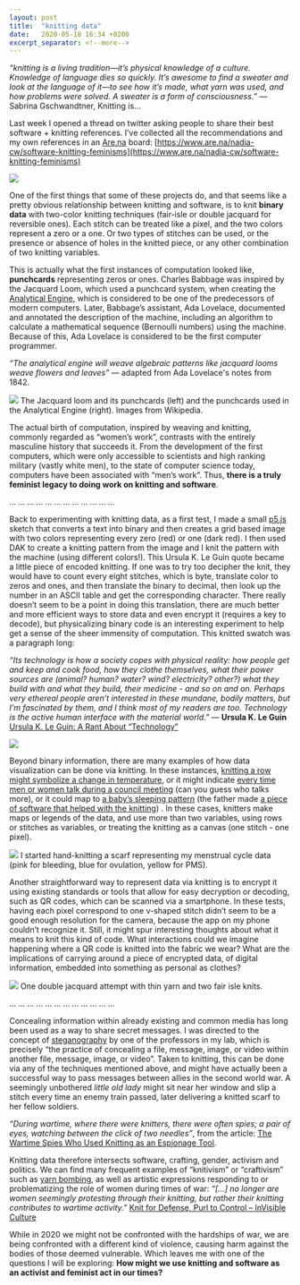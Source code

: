 ```yaml
---
layout: post
title:  "knitting data"
date:   2020-05-18 16:34 +0200
excerpt_separator: <!--more-->
---
```


_“knitting is a living tradition—it’s physical knowledge of a culture. Knowledge of language dies so quickly. It’s awesome to find a sweater and look at the language of it—to see how it’s made, what yarn was used, and how problems were solved. A sweater is a form of consciousness.”_ ― Sabrina Gschwandtner, Knitting is…

Last week I opened a thread on twitter asking people to share their best software + knitting references. I’ve collected all the recommendations and my own references in an [Are.na](https://www.are.na/) board: [https://www.are.na/nadia-cw/software-knitting-feminisms](https://www.are.na/nadia-cw/software-knitting-feminisms)


<!-- ![](/softwear/assets/images/twitter.png) -->

![](/softwear/assets/images/arena.png)

<!--more-->

One of the first things that some of these projects do, and that seems like a pretty obvious relationship between knitting and software, is to knit **binary data** with two-color knitting techniques (fair-isle or double jacquard for reversible ones). Each stitch can be treated like a pixel, and the two colors represent a zero or a one. Or two types of stitches can be used, or the presence or absence of holes in the knitted piece, or any other combination of two knitting variables.

This is actually what the first instances of computation looked like, **punchcards** representing zeros or ones. Charles Babbage was inspired by the Jacquard Loom, which used a punchcard system, when creating the [Analytical Engine](https://en.wikipedia.org/wiki/Analytical_Engine), which is considered to be one of the predecessors of modern computers. Later, Babbage’s assistant, Ada Lovelace, documented and annotated the description of the machine, including an algorithm to calculate a mathematical sequence (Bernoulli numbers) using the machine. Because of this, Ada Lovelace is considered to be the first computer programmer.

_“The analytical engine will weave algebraic patterns like jacquard looms weave flowers and leaves”_ ― adapted from Ada Lovelace's notes from 1842.

![](/softwear/assets/images/punchcards-01.jpg)
The Jacquard loom and its punchcards (left) and the punchcards used in the Analytical Engine (right). Images from Wikipedia.

The actual birth of computation, inspired by weaving and knitting, commonly regarded as “women’s work”, contrasts with the entirely masculine history that succeeds it. From the development of the first computers, which were only accessible to scientists and high ranking military (vastly white men), to the state of computer science today, computers have been associated with “men’s work”. Thus, **there is a truly feminist legacy to doing work on knitting and software**.


... ... ... ... ... ... ... ... ... ... ... ...


Back to experimenting with knitting data, as a first test, I made a small [p5.js](p5js.org) sketch that converts a text into binary and then creates a grid based image with two colors representing every zero (red) or one (dark red). I then used DAK to create a knitting pattern from the image and I knit the pattern with the machine (using different colors!).
This Ursula K. Le Guin quote became a little piece of encoded knitting. If one was to try too decipher the knit, they would have to count every eight stitches, which is byte, translate color to zeros and ones, and then translate the binary to decimal, then look up the number in an ASCII table and get the corresponding character. There really doesn’t seem to be a point in doing this translation, there are much better and more efficient ways to store data and even encrypt it (requires a key to decode), but physicalizing binary code is an interesting experiment to help get a sense of the sheer immensity of computation. This knitted swatch was a paragraph long:

_“Its technology is how a society copes with physical reality: how people get and keep and cook food, how they clothe themselves, what their power sources are (animal? human? water? wind? electricity? other?) what they build with and what they build, their medicine - and so on and on. Perhaps very ethereal people aren’t interested in these mundane, bodily matters, but I’m fascinated by them, and I think most of my readers are too. Technology is the active human interface with the material world.”_ ― **Ursula K. Le Guin** 
[Ursula K. Le Guin: A Rant About “Technology”](http://www.ursulakleguinarchive.com/Note-Technology.html)

![](/softwear/assets/images/quotecode-01.jpg)

Beyond binary information, there are many examples of how data visualization can be done via knitting. In these instances, [knitting a row might symbolize a change in temperature](https://www.thisiscolossal.com/2020/02/weather-blankets-climate-crisis/), or it might indicate [every time men or women talk during a council meeting](https://www.bbc.com/news/blogs-trending-48278772) (can you guess who talks more), or it could map to [a baby’s sleeping pattern](http://dataphys.org/list/sleep-blanket/) (the father made [a piece of software that helped with the knitting](https://lagomorpho.com/patterntracker/)) . In these cases, knitters make maps or legends of the data, and use more than two variables, using rows or stitches as variables, or treating the knitting as a canvas (one stitch - one pixel).

![](/softwear/assets/images/menstrual.jpg)
I started hand-knitting a scarf representing my menstrual cycle data (pink for bleeding, blue for ovulation, yellow for PMS).

Another straightforward way to represent data via knitting is to encrypt it using existing standards or tools that allow for easy decryption or decoding, such as QR codes, which can be scanned via a smartphone. In these tests, having each pixel correspond to one v-shaped stitch didn’t seem to be a good enough resolution for the camera, because the app on my phone couldn’t recognize it. Still, it might spur interesting thoughts about what it means to knit this kind of code. What interactions could we imagine happening where a QR code is knitted into the fabric we wear? What are the implications of carrying around a piece of encrypted data, of digital information, embedded into something as personal as clothes?

![](/softwear/assets/images/qr-knits.jpg)
One double jacquard attempt with thin yarn and two fair isle knits.

... ... ... ... ... ... ... ... ... ... ... ...

Concealing information within already existing and common media has long been used as a way to share secret messages. I was directed to the concept of [steganography](https://en.wikipedia.org/wiki/Steganography) by one of the professors in my lab, which is precisely “the practice of concealing a file, message, image, or video within another file, message, image, or video”. Taken to knitting, this can be done via any of the techniques mentioned above, and might have actually been a successful way to pass messages between allies in the second world war. A seemingly unbothered _little old lady_ might sit near her window and slip a stitch every time an enemy train passed, later delivering a knitted scarf to her fellow soldiers.

_“During wartime, where there were knitters, there were often spies; a pair of eyes, watching between the click of two needles”_, from the article: [The Wartime Spies Who Used Knitting as an Espionage Tool](https://www.atlasobscura.com/articles/knitting-spies-wwi-wwii). 

Knitting data therefore intersects software, crafting, gender, activism and politics. We can find many frequent examples of “knitivism” or “craftivism” such as [yarn bombing](https://en.wikipedia.org/wiki/Yarn_bombing), as well as artistic expressions responding to or problematizing the role of women during times of war: _“[…] no longer are women seemingly protesting through their knitting, but rather their knitting contributes to wartime activity.”_ [Knit for Defense, Purl to Control – InVisible Culture](https://ivc.lib.rochester.edu/knit-for-defense-purl-to-control/#fnref-3529-27)

While in 2020 we might not be confronted with the hardships of war, we are being confronted with a different kind of violence, causing harm against the bodies of those deemed vulnerable. Which leaves me with one of the questions I will be exploring: **How might we use knitting and software as an activist and feminist act in our times?**



